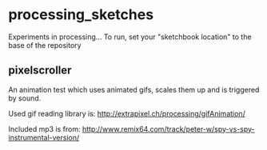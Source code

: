 processing_sketches
===================

Experiments in processing... To run, set your "sketchbook location" to the base of the repository

pixelscroller
-------------

An animation test which uses animated gifs, scales them up and is triggered by sound.

Used gif reading library is: http://extrapixel.ch/processing/gifAnimation/

Included mp3 is from: http://www.remix64.com/track/peter-w/spy-vs-spy-instrumental-version/
